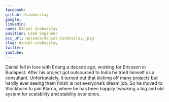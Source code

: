 ```yaml
---
facebook: 
github: dszoboszlay
google: 
linkedin: 
name: Dániel Szoboszlay
position: Lead Engineer
pic_url: uploads/daniel-szoboszlay.jpeg
slug: daniel-szoboszlay
twitter: 
youtube: 
---
```

<p>D&aacute;niel fell in love with Erlang a decade ago, working for Ericsson in Budapest. After his project got outsourced to India he tried himself as a consultant. Unfortunately, it turned out that kicking off many projects but hardly ever seeing them finish is not everyone&rsquo;s dream job. So he moved to Stockholm to join Klarna, where he has been happily tweaking a big and old system for scalability and stability ever since.</p>
